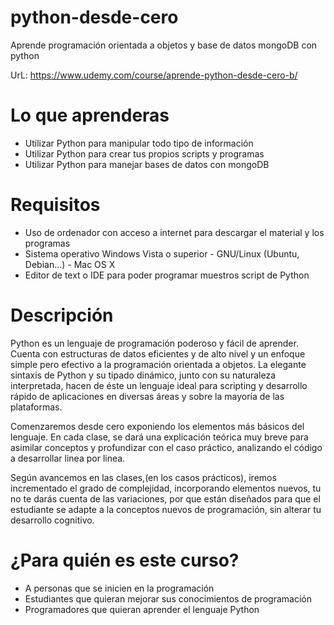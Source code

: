 # python-desde-cero
Aprende programación orientada a objetos y base de datos mongoDB con python

UrL: https://www.udemy.com/course/aprende-python-desde-cero-b/

# Lo que aprenderas
* Utilizar Python para manipular todo tipo de información
* Utilizar Python para crear tus propios scripts y programas
* Utilizar Python para manejar bases de datos con mongoDB

# Requisitos
* Uso de ordenador con acceso a internet para descargar el material y los programas
* Sistema operativo Windows Vista o superior - GNU/Linux (Ubuntu, Debian...) - Mac OS X
* Editor de text o IDE para poder programar muestros script de Python

# Descripción
Python es un lenguaje de programación poderoso y fácil de aprender. Cuenta con estructuras de datos eficientes y de alto nivel y un enfoque simple pero efectivo a la programación orientada a objetos. La elegante sintaxis de Python y su tipado dinámico, junto con su naturaleza interpretada, hacen de éste un lenguaje ideal para scripting y desarrollo rápido de aplicaciones en diversas áreas y sobre la mayoría de las plataformas.

Comenzaremos desde cero exponiendo los elementos más básicos del lenguaje. En cada clase, se dará una explicación teórica muy breve para asimilar conceptos y profundizar con el caso práctico, analizando el código a desarrollar linea por linea.

Según avancemos en las clases,(en  los casos prácticos),  iremos incrementado el grado de complejidad,  incorporando elementos nuevos, tu no te darás cuenta de las variaciones, por que están diseñados para que el estudiante se adapte a la conceptos nuevos de programación, sin alterar tu desarrollo cognitivo.

# ¿Para quién es este curso?
* A personas que se inicien en la programación
* Estudiantes que quieran mejorar sus conocimientos de programación
* Programadores que quieran aprender el lenguaje Python
